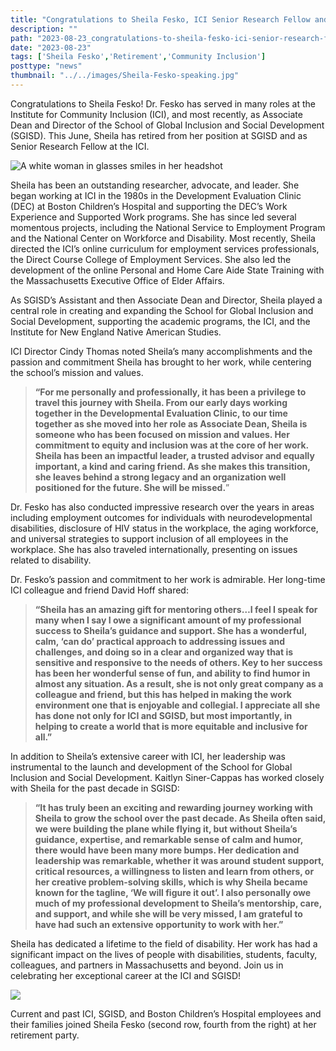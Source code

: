 ```yaml
---
title: "Congratulations to Sheila Fesko, ICI Senior Research Fellow and SGISD Associate Dean and Director!"
description: ""
path: "2023-08-23_congratulations-to-sheila-fesko-ici-senior-research-fellow-and-sgisd-associate-dean-and-director.md"
date: "2023-08-23"
tags: ['Sheila Fesko','Retirement','Community Inclusion']
posttype: "news"
thumbnail: "../../images/Sheila-Fesko-speaking.jpg"
---
```



Congratulations to Sheila Fesko! Dr. Fesko has served in many roles at the Institute for Community Inclusion (ICI), and most recently, as Associate Dean and Director of the School of Global Inclusion and Social Development (SGISD). This June, Sheila has retired from her position at SGISD and as Senior Research Fellow at the ICI.

![A white woman in glasses smiles in her headshot](/images/1_jpse2ht2tkhwuknp-knniq-400w.jpg)

Sheila has been an outstanding researcher, advocate, and leader. She began working at ICI in the 1980s in the Development Evaluation Clinic (DEC) at Boston Children’s Hospital and supporting the DEC’s Work Experience and Supported Work programs. She has since led several momentous projects, including the National Service to Employment Program and the National Center on Workforce and Disability. Most recently, Sheila directed the ICI’s online curriculum for employment services professionals, the Direct Course College of Employment Services. She also led the development of the online Personal and Home Care Aide State Training with the Massachusetts Executive Office of Elder Affairs.

As SGISD’s Assistant and then Associate Dean and Director, Sheila played a central role in creating and expanding the School for Global Inclusion and Social Development, supporting the academic programs, the ICI, and the Institute for New England Native American Studies.

ICI Director Cindy Thomas noted Sheila’s many accomplishments and the passion and commitment Sheila has brought to her work, while centering the school’s mission and values.

> **“For me personally and professionally, it has been a privilege to travel this journey with Sheila. From our early days working together in the Developmental Evaluation Clinic, to our time together as she moved into her role as Associate Dean, Sheila is someone who has been focused on mission and values. Her commitment to equity and inclusion was at the core of her work. Sheila has been an impactful leader, a trusted advisor and equally important, a kind and caring friend. As she makes this transition, she leaves behind a strong legacy and an organization well positioned for the future. She will be missed.**”

Dr. Fesko has also conducted impressive research over the years in areas including employment outcomes for individuals with neurodevelopmental disabilities, disclosure of HIV status in the workplace, the aging workforce, and universal strategies to support inclusion of all employees in the workplace. She has also traveled internationally, presenting on issues related to disability.

Dr. Fesko’s passion and commitment to her work is admirable. Her long-time ICI colleague and friend David Hoff shared:

> **“Sheila has an amazing gift for mentoring others…I feel I speak for many when I say I owe a significant amount of my professional success to Sheila’s guidance and support. She has a wonderful, calm, ‘can do’ practical approach to addressing issues and challenges, and doing so in a clear and organized way that is sensitive and responsive to the needs of others. Key to her success has been her wonderful sense of fun, and ability to find humor in almost any situation. As a result, she is not only great company as a colleague and friend, but this has helped in making the work environment one that is enjoyable and collegial. I appreciate all she has done not only for ICI and SGISD, but most importantly, in helping to create a world that is more equitable and inclusive for all.”**

In addition to Sheila’s extensive career with ICI, her leadership was instrumental to the launch and development of the School for Global Inclusion and Social Development. Kaitlyn Siner-Cappas has worked closely with Sheila for the past decade in SGISD:

> **“It has truly been an exciting and rewarding journey working with Sheila to grow the school over the past decade. As Sheila often said, we were building the plane while flying it, but without Sheila’s guidance, expertise, and remarkable sense of calm and humor, there would have been many more bumps. Her dedication and leadership was remarkable, whether it was around student support, critical resources, a willingness to listen and learn from others, or her creative problem-solving skills, which is why Sheila became known for the tagline, ‘We will figure it out’. I also personally owe much of my professional development to Sheila’s mentorship, care, and support, and while she will be very missed, I am grateful to have had such an extensive opportunity to work with her.”**

Sheila has dedicated a lifetime to the field of disability. Her work has had a significant impact on the lives of people with disabilities, students, faculty, colleagues, and partners in Massachusetts and beyond. Join us in celebrating her exceptional career at the ICI and SGISD!

![](/images/1_azrkfwegxvaj9-6tmqv_jg-800w.jpg)

Current and past ICI, SGISD, and Boston Children’s Hospital employees and their families joined Sheila Fesko (second row, fourth from the right) at her retirement party.
